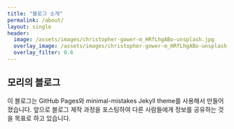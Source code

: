 ```yaml
---
title: "블로그 소개"
permalink: /about/
layout: single
header:
  image: /assets/images/christopher-gower-m_HRfLhgABo-unsplash.jpg
  overlay_image: /assets/images/christopher-gower-m_HRfLhgABo-unsplash.jpg
  overlay_filter: 0.6
---
```


## 모리의 블로그

이 블로그는 GitHub Pages와 minimal-mistakes Jekyll theme를 사용해서 만들어졌습니다.
앞으로 블로그 제작 과정을 포스팅하여 다른 사람들에게 정보를 공유하는 것을 목표로 하고 있습니다.